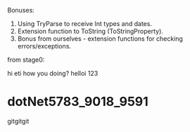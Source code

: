 Bonuses:

1. Using TryParse to receive Int types and dates.
2. Extension function to ToString (ToStringProperty).
3. Bonus from ourselves - extension functions for checking errors/exceptions.







from stage0:

hi eti
how you doing?
helloi 123
# dotNet5783_9018_9591
gitgitgit
